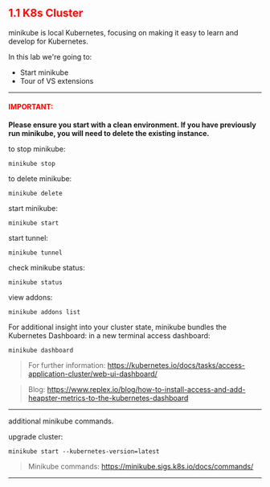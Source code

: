 ## <font color='red'> 1.1 K8s Cluster </font>
minikube is local Kubernetes, focusing on making it easy to learn and develop for Kubernetes.

In this lab we're going to:
* Start minikube
* Tour of VS extensions

---

#### <font color='red'>IMPORTANT:</font> 
<strong>Please ensure you start with a clean environment. 
If you have previously run minikube, you will need to delete the existing instance.</strong>

to stop  minikube:
```
minikube stop
```
to delete  minikube:
```
minikube delete
```
start minikube:
```
minikube start
```
start tunnel:
```
minikube tunnel
```
check minikube status:
```
minikube status
```

view addons:
```
minikube addons list
```

For additional insight into your cluster state, minikube bundles the Kubernetes Dashboard:
in a new terminal access dashboard:
```
minikube dashboard
```
> For further information: https://kubernetes.io/docs/tasks/access-application-cluster/web-ui-dashboard/

> Blog: https://www.replex.io/blog/how-to-install-access-and-add-heapster-metrics-to-the-kubernetes-dashboard

--- 

additional minikube commands.  

upgrade cluster:
```
minikube start --kubernetes-version=latest
```

> Minikube commands: https://minikube.sigs.k8s.io/docs/commands/

---